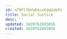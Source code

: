 ```yaml
---
id: n79FlfbVwEmcxKdqUabPu
title: Social Justice
desc: ''
updated: 1639762693856
created: 1639762693856
---
```


